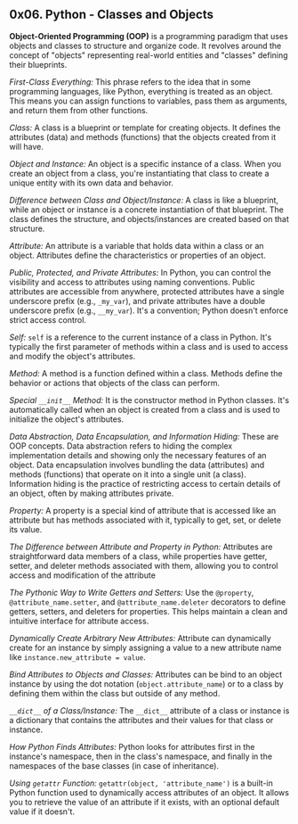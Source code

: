 ## 0x06. Python - Classes and Objects

**Object-Oriented Programming (OOP)** is a programming paradigm that uses objects and classes to structure and organize code. It revolves around the concept of "objects" representing real-world entities and "classes" defining their blueprints.


*First-Class Everything:* This phrase refers to the idea that in some programming languages, like Python, everything is treated as an object. This means you can assign functions to variables, pass them as arguments, and return them from other functions.

*Class:* A class is a blueprint or template for creating objects. It defines the attributes (data) and methods (functions) that the objects created from it will have.

*Object and Instance:* An object is a specific instance of a class. When you create an object from a class, you're instantiating that class to create a unique entity with its own data and behavior.

*Difference between Class and Object/Instance:* A class is like a blueprint, while an object or instance is a concrete instantiation of that blueprint. The class defines the structure, and objects/instances are created based on that structure.

*Attribute:* An attribute is a variable that holds data within a class or an object. Attributes define the characteristics or properties of an object.

*Public, Protected, and Private Attributes:* In Python, you can control the visibility and access to attributes using naming conventions. Public attributes are accessible from anywhere, protected attributes have a single underscore prefix (e.g., `_my_var`), and private attributes have a double underscore prefix (e.g., `__my_var`). It's a convention; Python doesn't enforce strict access control.

*Self:* `self` is a reference to the current instance of a class in Python. It's typically the first parameter of methods within a class and is used to access and modify the object's attributes.

*Method:* A method is a function defined within a class. Methods define the behavior or actions that objects of the class can perform.

*Special `__init__` Method:* It is the constructor method in Python classes. It's automatically called when an object is created from a class and is used to initialize the object's attributes.

*Data Abstraction, Data Encapsulation, and Information Hiding:* These are OOP concepts. Data abstraction refers to hiding the complex implementation details and showing only the necessary features of an object. Data encapsulation involves bundling the data (attributes) and methods (functions) that operate on it into a single unit (a class). Information hiding is the practice of restricting access to certain details of an object, often by making attributes private.

*Property:* A property is a special kind of attribute that is accessed like an attribute but has methods associated with it, typically to get, set, or delete its value.

*The Difference between Attribute and Property in Python:* Attributes are straightforward data members of a class, while properties have getter, setter, and deleter methods associated with them, allowing you to control access and modification of the attribute

*The Pythonic Way to Write Getters and Setters:* Use the `@property`, `@attribute_name.setter`, and `@attribute_name.deleter` decorators to define getters, setters, and deleters for properties. This helps maintain a clean and intuitive interface for attribute access.

*Dynamically Create Arbitrary New Attributes:* Attribute can dynamically create for an instance by simply assigning a value to a new attribute name like `instance.new_attribute = value`.

*Bind Attributes to Objects and Classes:* Attributes can be bind to an object instance by using the dot notation (`object.attribute_name`) or to a class by defining them within the class but outside of any method.

*`__dict__` of a Class/Instance:* The `__dict__` attribute of a class or instance is a dictionary that contains the attributes and their values for that class or instance.

 *How Python Finds Attributes:* Python looks for attributes first in the instance's namespace, then in the class's namespace, and finally in the namespaces of the base classes (in case of inheritance).

*Using `getattr` Function:* `getattr(object, 'attribute_name')` is a built-in Python function used to dynamically access attributes of an object. It allows you to retrieve the value of an attribute if it exists, with an optional default value if it doesn't.
